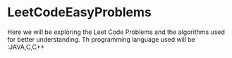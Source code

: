 # LeetCodeEasyProblems
Here we will be exploring the Leet Code Problems and the algorithms used for better understanding.
Th programming language used will be :JAVA,C,C++
